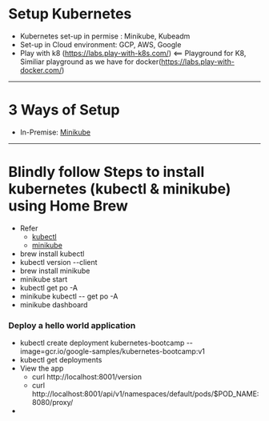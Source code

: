 # Setup Kubernetes

- Kubernetes set-up in permise : Minikube, Kubeadm
- Set-up in Cloud environment: GCP, AWS, Google
- Play with k8 (https://labs.play-with-k8s.com/) <== Playground for K8, Similiar playground as we have for docker(https://labs.play-with-docker.com/)

---

# 3 Ways of Setup

- In-Premise: [Minikube](./set-up/in-permise.md)

---

# Blindly follow Steps to install kubernetes (kubectl & minikube) using Home Brew

- Refer
  - [kubectl](https://kubernetes.io/docs/tasks/tools/install-kubectl-macos/)
  - [minikube](https://minikube.sigs.k8s.io/docs/start/?arch=%2Fmacos%2Fx86-64%2Fstable%2Fhomebrew)
- brew install kubectl
- kubectl version --client
- brew install minikube
- minikube start
- kubectl get po -A
- minikube kubectl -- get po -A
- minikube dashboard

### Deploy a hello world application

- kubectl create deployment kubernetes-bootcamp --image=gcr.io/google-samples/kubernetes-bootcamp:v1
- kubectl get deployments
- View the app
  - curl http://localhost:8001/version
  - curl http://localhost:8001/api/v1/namespaces/default/pods/$POD_NAME:8080/proxy/
-
